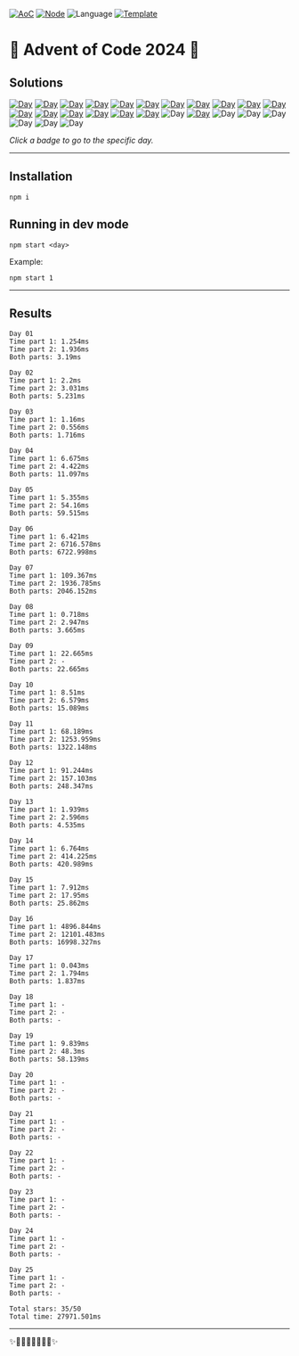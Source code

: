 <!-- Entries between SOLUTIONS and RESULTS tags are auto-generated -->

[![AoC](https://badgen.net/badge/AoC/2024/blue)](https://adventofcode.com/2024)
[![Node](https://badgen.net/badge/Node/v16.13.0+/blue)](https://nodejs.org/en/download/)
![Language](https://badgen.net/badge/Language/JavaScript/blue)
[![Template](https://badgen.net/badge/Template/aocrunner/blue)](https://github.com/caderek/aocrunner)

# 🎄 Advent of Code 2024 🎄

## Solutions

<!--SOLUTIONS-->

[![Day](https://badgen.net/badge/01/%E2%98%85%E2%98%85/green)](src/day01)
[![Day](https://badgen.net/badge/02/%E2%98%85%E2%98%85/green)](src/day02)
[![Day](https://badgen.net/badge/03/%E2%98%85%E2%98%85/green)](src/day03)
[![Day](https://badgen.net/badge/04/%E2%98%85%E2%98%85/green)](src/day04)
[![Day](https://badgen.net/badge/05/%E2%98%85%E2%98%85/green)](src/day05)
[![Day](https://badgen.net/badge/06/%E2%98%85%E2%98%85/green)](src/day06)
[![Day](https://badgen.net/badge/07/%E2%98%85%E2%98%85/green)](src/day07)
[![Day](https://badgen.net/badge/08/%E2%98%85%E2%98%85/green)](src/day08)
[![Day](https://badgen.net/badge/09/%E2%98%85%E2%98%86/yellow)](src/day09)
[![Day](https://badgen.net/badge/10/%E2%98%85%E2%98%85/green)](src/day10)
[![Day](https://badgen.net/badge/11/%E2%98%85%E2%98%85/green)](src/day11)
[![Day](https://badgen.net/badge/12/%E2%98%85%E2%98%85/green)](src/day12)
[![Day](https://badgen.net/badge/13/%E2%98%85%E2%98%85/green)](src/day13)
[![Day](https://badgen.net/badge/14/%E2%98%85%E2%98%85/green)](src/day14)
[![Day](https://badgen.net/badge/15/%E2%98%85%E2%98%85/green)](src/day15)
[![Day](https://badgen.net/badge/16/%E2%98%85%E2%98%85/green)](src/day16)
[![Day](https://badgen.net/badge/17/%E2%98%85%E2%98%85/green)](src/day17)
![Day](https://badgen.net/badge/18/%E2%98%86%E2%98%86/gray)
[![Day](https://badgen.net/badge/19/%E2%98%85%E2%98%85/green)](src/day19)
![Day](https://badgen.net/badge/20/%E2%98%86%E2%98%86/gray)
![Day](https://badgen.net/badge/21/%E2%98%86%E2%98%86/gray)
![Day](https://badgen.net/badge/22/%E2%98%86%E2%98%86/gray)
![Day](https://badgen.net/badge/23/%E2%98%86%E2%98%86/gray)
![Day](https://badgen.net/badge/24/%E2%98%86%E2%98%86/gray)
![Day](https://badgen.net/badge/25/%E2%98%86%E2%98%86/gray)

<!--/SOLUTIONS-->

_Click a badge to go to the specific day._

---

## Installation

```
npm i
```

## Running in dev mode

```
npm start <day>
```

Example:

```
npm start 1
```

---

## Results

<!--RESULTS-->

```
Day 01
Time part 1: 1.254ms
Time part 2: 1.936ms
Both parts: 3.19ms
```

```
Day 02
Time part 1: 2.2ms
Time part 2: 3.031ms
Both parts: 5.231ms
```

```
Day 03
Time part 1: 1.16ms
Time part 2: 0.556ms
Both parts: 1.716ms
```

```
Day 04
Time part 1: 6.675ms
Time part 2: 4.422ms
Both parts: 11.097ms
```

```
Day 05
Time part 1: 5.355ms
Time part 2: 54.16ms
Both parts: 59.515ms
```

```
Day 06
Time part 1: 6.421ms
Time part 2: 6716.578ms
Both parts: 6722.998ms
```

```
Day 07
Time part 1: 109.367ms
Time part 2: 1936.785ms
Both parts: 2046.152ms
```

```
Day 08
Time part 1: 0.718ms
Time part 2: 2.947ms
Both parts: 3.665ms
```

```
Day 09
Time part 1: 22.665ms
Time part 2: -
Both parts: 22.665ms
```

```
Day 10
Time part 1: 8.51ms
Time part 2: 6.579ms
Both parts: 15.089ms
```

```
Day 11
Time part 1: 68.189ms
Time part 2: 1253.959ms
Both parts: 1322.148ms
```

```
Day 12
Time part 1: 91.244ms
Time part 2: 157.103ms
Both parts: 248.347ms
```

```
Day 13
Time part 1: 1.939ms
Time part 2: 2.596ms
Both parts: 4.535ms
```

```
Day 14
Time part 1: 6.764ms
Time part 2: 414.225ms
Both parts: 420.989ms
```

```
Day 15
Time part 1: 7.912ms
Time part 2: 17.95ms
Both parts: 25.862ms
```

```
Day 16
Time part 1: 4896.844ms
Time part 2: 12101.483ms
Both parts: 16998.327ms
```

```
Day 17
Time part 1: 0.043ms
Time part 2: 1.794ms
Both parts: 1.837ms
```

```
Day 18
Time part 1: -
Time part 2: -
Both parts: -
```

```
Day 19
Time part 1: 9.839ms
Time part 2: 48.3ms
Both parts: 58.139ms
```

```
Day 20
Time part 1: -
Time part 2: -
Both parts: -
```

```
Day 21
Time part 1: -
Time part 2: -
Both parts: -
```

```
Day 22
Time part 1: -
Time part 2: -
Both parts: -
```

```
Day 23
Time part 1: -
Time part 2: -
Both parts: -
```

```
Day 24
Time part 1: -
Time part 2: -
Both parts: -
```

```
Day 25
Time part 1: -
Time part 2: -
Both parts: -
```

```
Total stars: 35/50
Total time: 27971.501ms
```

<!--/RESULTS-->

---

✨🎄🎁🎄🎅🎄🎁🎄✨
